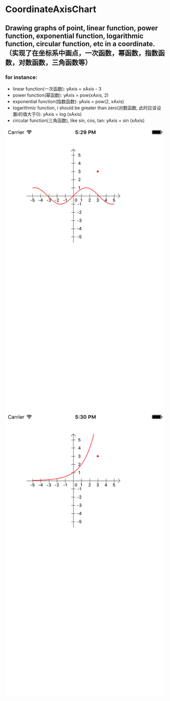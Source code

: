 # CoordinateAxisChart
## Drawing graphs of point, linear function, power function, exponential function, logarithmic function, circular function, etc in a coordinate. （实现了在坐标系中画点，一次函数，幂函数，指数函数，对数函数，三角函数等）

### for instance:
* linear function(一次函数): yAxis = xAxis - 3 
* power function(幂函数): yAxis = pow(xAxis, 2) 
* exponential function(指数函数): yAxis = pow(2, xAxis) 
* logarithmic function, i should be greater than zero(对数函数, 此时应该设置i的值大于0): yAxis = log (xAxis) 
* circular function(三角函数), like sin, cos, tan: yAxis = sin (xAxis) 

![alt text](https://github.com/CrystalMarch/CoordinateAxisChart/blob/master/Simulator%20Screen%20Shot%202017年4月13日%2017.29.33.png)
![alt text](https://github.com/CrystalMarch/CoordinateAxisChart/blob/master/Simulator%20Screen%20Shot%202017年4月13日%2017.30.07.png)
